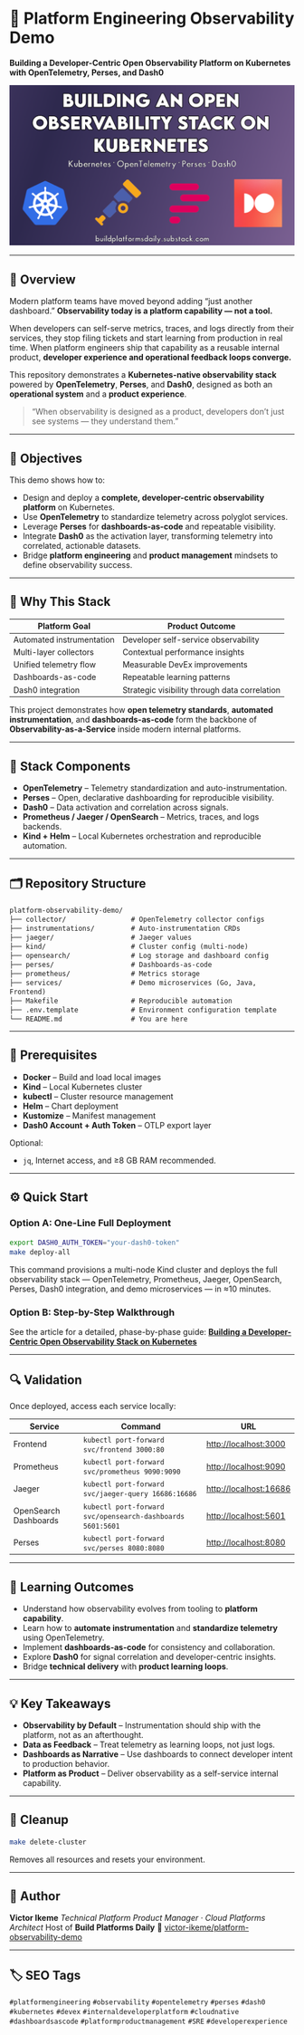 # 🧭 Platform Engineering Observability Demo

**Building a Developer-Centric Open Observability Platform on Kubernetes with OpenTelemetry, Perses, and Dash0**

![alt text](images/observability-article-perses.png)

---

## 🚀 Overview

Modern platform teams have moved beyond adding “just another dashboard.”
**Observability today is a platform capability — not a tool.**

When developers can self-serve metrics, traces, and logs directly from their services, they stop filing tickets and start learning from production in real time.
When platform engineers ship that capability as a reusable internal product, **developer experience and operational feedback loops converge.**

This repository demonstrates a **Kubernetes-native observability stack** powered by **OpenTelemetry**, **Perses**, and **Dash0**, designed as both an **operational system** and a **product experience**.

> “When observability is designed as a product, developers don’t just see systems — they understand them.”

---

## 🎯 Objectives

This demo shows how to:

* Design and deploy a **complete, developer-centric observability platform** on Kubernetes.
* Use **OpenTelemetry** to standardize telemetry across polyglot services.
* Leverage **Perses** for **dashboards-as-code** and repeatable visibility.
* Integrate **Dash0** as the activation layer, transforming telemetry into correlated, actionable datasets.
* Bridge **platform engineering** and **product management** mindsets to define observability success.

---

## 🧩 Why This Stack

| Platform Goal             | Product Outcome                               |
| ------------------------- | --------------------------------------------- |
| Automated instrumentation | Developer self-service observability          |
| Multi-layer collectors    | Contextual performance insights               |
| Unified telemetry flow    | Measurable DevEx improvements                 |
| Dashboards-as-code        | Repeatable learning patterns                  |
| Dash0 integration         | Strategic visibility through data correlation |

This project demonstrates how **open telemetry standards**, **automated instrumentation**, and **dashboards-as-code** form the backbone of **Observability-as-a-Service** inside modern internal platforms.

---

## 🧱 Stack Components

* **OpenTelemetry** – Telemetry standardization and auto-instrumentation.
* **Perses** – Open, declarative dashboarding for reproducible visibility.
* **Dash0** – Data activation and correlation across signals.
* **Prometheus / Jaeger / OpenSearch** – Metrics, traces, and logs backends.
* **Kind + Helm** – Local Kubernetes orchestration and reproducible automation.

---

## 🗂️ Repository Structure

```
platform-observability-demo/
├── collector/                # OpenTelemetry collector configs
├── instrumentations/         # Auto-instrumentation CRDs
├── jaeger/                   # Jaeger values
├── kind/                     # Cluster config (multi-node)
├── opensearch/               # Log storage and dashboard config
├── perses/                   # Dashboards-as-code
├── prometheus/               # Metrics storage
├── services/                 # Demo microservices (Go, Java, Frontend)
├── Makefile                  # Reproducible automation
├── .env.template             # Environment configuration template
└── README.md                 # You are here
```

---

## 🧰 Prerequisites

* **Docker** – Build and load local images
* **Kind** – Local Kubernetes cluster
* **kubectl** – Cluster resource management
* **Helm** – Chart deployment
* **Kustomize** – Manifest management
* **Dash0 Account + Auth Token** – OTLP export layer

Optional:

* `jq`, Internet access, and ≥8 GB RAM recommended.

---

## ⚙️ Quick Start

### Option A: One-Line Full Deployment

```bash
export DASH0_AUTH_TOKEN="your-dash0-token"
make deploy-all
```

This command provisions a multi-node Kind cluster and deploys the full observability stack — OpenTelemetry, Prometheus, Jaeger, OpenSearch, Perses, Dash0 integration, and demo microservices — in ≈10 minutes.

### Option B: Step-by-Step Walkthrough

See the article for a detailed, phase-by-phase guide:
[**Building a Developer-Centric Open Observability Stack on Kubernetes**](#)

---

## 🔍 Validation

Once deployed, access each service locally:

| Service               | Command                                                    | URL                                              |
| --------------------- | ---------------------------------------------------------- | ------------------------------------------------ |
| Frontend              | `kubectl port-forward svc/frontend 3000:80`                | [http://localhost:3000](http://localhost:3000)   |
| Prometheus            | `kubectl port-forward svc/prometheus 9090:9090`            | [http://localhost:9090](http://localhost:9090)   |
| Jaeger                | `kubectl port-forward svc/jaeger-query 16686:16686`        | [http://localhost:16686](http://localhost:16686) |
| OpenSearch Dashboards | `kubectl port-forward svc/opensearch-dashboards 5601:5601` | [http://localhost:5601](http://localhost:5601)   |
| Perses                | `kubectl port-forward svc/perses 8080:8080`                | [http://localhost:8080](http://localhost:8080)   |

---

## 🧭 Learning Outcomes

* Understand how observability evolves from tooling to **platform capability**.
* Learn how to **automate instrumentation** and **standardize telemetry** using OpenTelemetry.
* Implement **dashboards-as-code** for consistency and collaboration.
* Explore **Dash0** for signal correlation and developer-centric insights.
* Bridge **technical delivery** with **product learning loops**.

---

## 💡 Key Takeaways

* **Observability by Default** – Instrumentation should ship with the platform, not as an afterthought.
* **Data as Feedback** – Treat telemetry as learning loops, not just logs.
* **Dashboards as Narrative** – Use dashboards to connect developer intent to production behavior.
* **Platform as Product** – Deliver observability as a self-service internal capability.

---

## 🧼 Cleanup

```bash
make delete-cluster
```

Removes all resources and resets your environment.

---

## 🧠 Author

**Victor Ikeme**
*Technical Platform Product Manager · Cloud Platforms Architect*
Host of **Build Platforms Daily**
📘 [victor-ikeme/platform-observability-demo](https://github.com/victor-ikeme/platform-observability-demo)

---

## 🏷️ SEO Tags

`#platformengineering` `#observability` `#opentelemetry` `#perses` `#dash0`
`#kubernetes` `#devex` `#internaldeveloperplatform` `#cloudnative`
`#dashboardsascode` `#platformproductmanagement` `#SRE` `#developerexperience`

